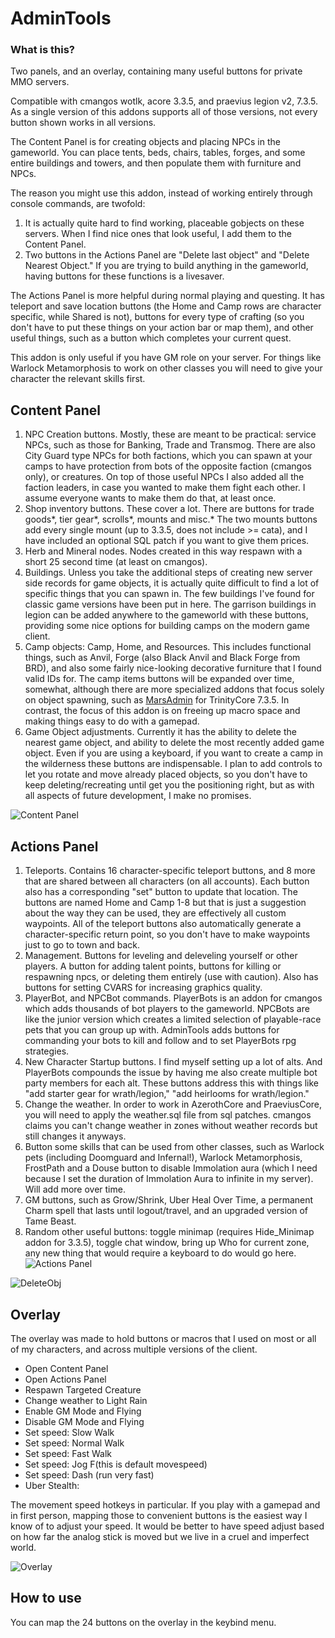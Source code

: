 
# AdminTools

### What is this?
Two panels, and an overlay, containing many useful buttons for private MMO servers.

Compatible with cmangos wotlk, acore 3.3.5, and praevius legion v2, 7.3.5. As a single version of this addons supports all of those versions, not every button shown works in all versions.

The Content Panel is for creating objects and placing NPCs in the gameworld. You can place tents, beds, chairs, tables, forges, and some entire buildings and towers, and then populate them with furniture and NPCs. 

The reason you might use this addon, instead of working entirely through console commands, are twofold:

1. It is actually quite hard to find working, placeable gobjects on these servers. When I find nice ones that look useful, I add them to the Content Panel. 
2. Two buttons in the Actions Panel are "Delete last object" and "Delete Nearest Object." If you are trying to build anything in the gameworld, having buttons for these functions is a livesaver.

The Actions Panel is more helpful during normal playing and questing. It has teleport and save location buttons (the Home and Camp rows are character specific, while Shared is not), buttons for every type of crafting (so you don't have to put these things on your action bar or map them), and other useful things, such as a button which completes your current quest.

This addon is only useful if you have GM role on your server. For things like Warlock Metamorphosis to work on other classes you will need to give your character the relevant skills first.



## Content Panel
1. NPC Creation buttons.  Mostly, these are meant to be practical: service NPCs, such as those for Banking, Trade and Transmog. There are also City Guard type NPCs for both factions, which you can spawn at your camps to have protection from bots of the opposite faction (cmangos only), or creatures. On top of those useful NPCs I also added all the faction leaders, in case you wanted to make them fight each other. I assume everyone wants to make them do that, at least once.
2. Shop inventory buttons. These cover a lot. There are buttons for trade goods*, tier gear*, scrolls*, mounts and misc.* The two mounts buttons add every single mount  (up to 3.3.5, does not include >= cata), and I have included an optional SQL patch if you want to give them prices.
3. Herb and Mineral nodes. Nodes created in this way respawn with a short 25 second time (at least on cmangos). 
4. Buildings. Unless you take the additional steps of creating new server side records for game objects, it is actually quite difficult to find a lot of specific things that you can spawn in. The few buildings I've found for classic game versions have been put in here. The garrison buildings in legion can be added anywhere to the gameworld with these buttons, providing some nice options for building camps on the modern game client.
5. Camp objects: Camp, Home, and Resources. This includes functional things, such as Anvil, Forge (also Black Anvil and Black Forge from BRD), and also some fairly nice-looking decorative furniture that I found valid IDs for. The camp items buttons will be expanded over time, somewhat, although there are more specialized addons that focus solely on object spawning, such as [MarsAdmin](https://github.com/sezeryldz/MarsAdmin) for TrinityCore 7.3.5. In contrast, the focus of this addon is on freeing up macro space and making things easy to do with a gamepad. 
6. Game Object adjustments. Currently it has the ability to delete the nearest game object, and ability to delete the most recently added game object. Even if you are using a keyboard, if you want to create a camp in the wilderness these buttons are indispensable. I plan to add controls to let you rotate and move already placed objects, so you don't have to keep deleting/recreating until get you the positioning right, but as with all aspects of future development, I make no promises. 


![Content Panel](https://i.imgur.com/hAm9lKb.jpg)


## Actions Panel
1. Teleports. Contains 16 character-specific teleport buttons, and 8 more that are shared between all characters (on all accounts). Each button also has a corresponding "set" button to update that location. The buttons are named Home and Camp 1-8 but that is just a suggestion about the way they can be used, they are effectively all custom waypoints. All of the teleport buttons also automatically generate a character-specific return point, so you don't have to make waypoints just to go to town and back.
2. Management. Buttons for leveling and deleveling yourself or other players. A button for adding talent points, buttons for killing or respawning npcs, or deleting them entirely (use with caution). Also has buttons for setting CVARS for increasing graphics quality.
3. PlayerBot, and NPCBot commands. PlayerBots is an addon for cmangos which adds thousands of bot players to the gameworld. NPCBots are like the junior version which creates a limited selection of playable-race pets that you can group up with. AdminTools adds buttons for commanding your bots to kill and follow and to set PlayerBots rpg strategies.
4. New Character Startup buttons. I find myself setting up a lot of alts. And PlayerBots compounds the issue by having me also create multiple bot party members for each alt. These buttons address this with things like "add starter gear for wrath/legion," "add heirlooms for wrath/legion."
5. Change the weather. In order to work in AzerothCore and PraeviusCore, you will need to apply the weather.sql file from sql patches. cmangos claims you can't change weather in zones without weather records but still changes it anyways.
6. Button some skills that can be used from other classes, such as Warlock pets (including Doomguard and Infernal!), Warlock Metamorphosis, FrostPath and a Douse button to disable Immolation aura (which I need because I set the duration of Immolation Aura to infinite in my server). Will add more over time.
7. GM buttons, such as Grow/Shrink, Uber Heal Over Time, a permanent Charm spell that lasts until logout/travel, and an upgraded version of Tame Beast.
8. Random other useful buttons: toggle minimap (requires Hide_Minimap addon for 3.3.5), toggle chat window, bring up Who for current zone, any new thing that would require a keyboard to do would go here.
![Actions Panel](https://i.imgur.com/gNVbxyo.jpg)

![DeleteObj](https://i.imgur.com/ZhhDLh2.png)


## Overlay
The overlay was made to hold buttons or macros that I used on most or all of my characters, and across multiple versions of the client.

* Open Content Panel
* Open Actions Panel
* Respawn Targeted Creature
* Change weather to Light Rain
* Enable GM Mode and Flying
* Disable GM Mode and Flying
* Set speed: Slow Walk
* Set speed: Normal Walk
* Set speed: Fast Walk
* Set speed: Jog F(this is default movespeed)
* Set speed: Dash (run very fast)
* Uber Stealth: 

The movement speed hotkeys in particular. If you play with a gamepad and in first person, mapping those to convenient buttons is the easiest way I know of to adjust your speed. It would be better to have speed adjust based on how far the analog stick is moved but we live in a cruel and imperfect world.

![Overlay](https://i.imgur.com/jjO8pBQ.png)


## How to use
You can map the 24 buttons on the overlay in the keybind menu. 



